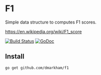 # F1

Simple data structure to computes F1 scores.

https://en.wikipedia.org/wiki/F1_score


[![Build Status](https://travis-ci.org/dmarkham/f1.svg?branch=master)](https://travis-ci.org/dmarkham/f1)
[![GoDoc](https://godoc.org/github.com/dmarkham/f1?status.svg)](https://godoc.org/github.com/dmarkham/f1)

## Install

`go get github.com/dmarkham/f1`
